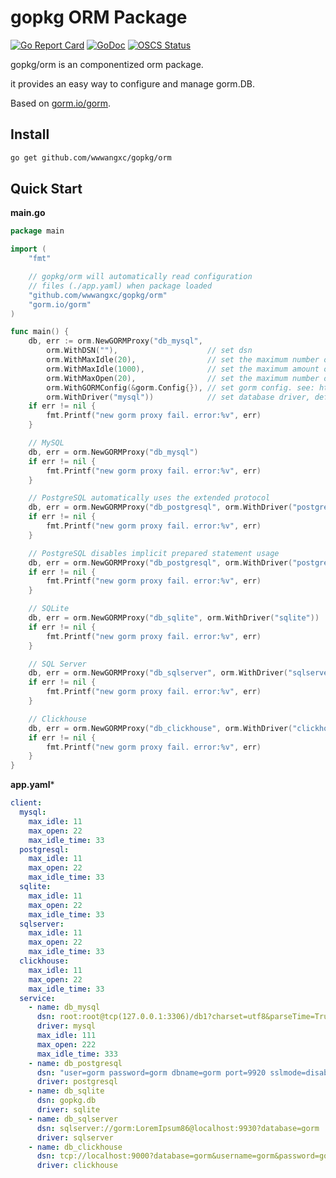 # gopkg ORM Package

[![Go Report Card](https://goreportcard.com/badge/github.com/wwwangxc/gopkg/orm)](https://goreportcard.com/report/github.com/wwwangxc/gopkg/orm)
[![GoDoc](https://pkg.go.dev/badge/github.com/wwwangxc/gopkg/orm?status.svg)](https://pkg.go.dev/github.com/wwwangxc/gopkg/orm)
[![OSCS Status](https://www.oscs1024.com/platform/badge/wwwangxc/gopkg.svg?size=small)](https://www.murphysec.com/dr/c1TuOdJ62DzT0agLwg)

gopkg/orm is an componentized orm package.

it provides an easy way to configure and manage gorm.DB.

Based on [gorm.io/gorm](https://github.com/go-gorm/gorm).

## Install

```sh
go get github.com/wwwangxc/gopkg/orm
```

## Quick Start

**main.go**

```go
package main

import (
	"fmt"

	// gopkg/orm will automatically read configuration
	// files (./app.yaml) when package loaded
	"github.com/wwwangxc/gopkg/orm"
	"gorm.io/gorm"
)

func main() {
	db, err := orm.NewGORMProxy("db_mysql",
		orm.WithDSN(""),                    // set dsn
		orm.WithMaxIdle(20),                // set the maximum number of connections in the idle connection pool.
		orm.WithMaxIdle(1000),              // set the maximum amount of time aconnection may be reused. uint: milliseconds
		orm.WithMaxOpen(20),                // set the maximum number of open connections to the database.
		orm.WithGORMConfig(&gorm.Config{}), // set gorm config. see: https://gorm.io/docs/gorm_config.html
		orm.WithDriver("mysql"))            // set database driver, default mysql
	if err != nil {
		fmt.Printf("new gorm proxy fail. error:%v", err)
	}

	// MySQL
	db, err = orm.NewGORMProxy("db_mysql")
	if err != nil {
		fmt.Printf("new gorm proxy fail. error:%v", err)
	}

	// PostgreSQL automatically uses the extended protocol
	db, err = orm.NewGORMProxy("db_postgresql", orm.WithDriver("postgresql"))
	if err != nil {
		fmt.Printf("new gorm proxy fail. error:%v", err)
	}

	// PostgreSQL disables implicit prepared statement usage
	db, err = orm.NewGORMProxy("db_postgresql", orm.WithDriver("postgresql.simple"))
	if err != nil {
		fmt.Printf("new gorm proxy fail. error:%v", err)
	}

	// SQLite
	db, err = orm.NewGORMProxy("db_sqlite", orm.WithDriver("sqlite"))
	if err != nil {
		fmt.Printf("new gorm proxy fail. error:%v", err)
	}

	// SQL Server
	db, err = orm.NewGORMProxy("db_sqlserver", orm.WithDriver("sqlserver"))
	if err != nil {
		fmt.Printf("new gorm proxy fail. error:%v", err)
	}

	// Clickhouse
	db, err = orm.NewGORMProxy("db_clickhouse", orm.WithDriver("clickhouse"))
	if err != nil {
		fmt.Printf("new gorm proxy fail. error:%v", err)
	}
}
```

**app.yaml***

```yaml
client:
  mysql:
    max_idle: 11
    max_open: 22
    max_idle_time: 33
  postgresql:
    max_idle: 11
    max_open: 22
    max_idle_time: 33
  sqlite:
    max_idle: 11
    max_open: 22
    max_idle_time: 33
  sqlserver:
    max_idle: 11
    max_open: 22
    max_idle_time: 33
  clickhouse:
    max_idle: 11
    max_open: 22
    max_idle_time: 33
  service:
    - name: db_mysql
      dsn: root:root@tcp(127.0.0.1:3306)/db1?charset=utf8&parseTime=True
      driver: mysql
      max_idle: 111
      max_open: 222
      max_idle_time: 333
    - name: db_postgresql
      dsn: "user=gorm password=gorm dbname=gorm port=9920 sslmode=disable TimeZone=Asia/Shanghai"
      driver: postgresql
    - name: db_sqlite
      dsn: gopkg.db
      driver: sqlite
    - name: db_sqlserver
      dsn: sqlserver://gorm:LoremIpsum86@localhost:9930?database=gorm
      driver: sqlserver
    - name: db_clickhouse
      dsn: tcp://localhost:9000?database=gorm&username=gorm&password=gorm&read_timeout=10&write_timeout=20
      driver: clickhouse
```
